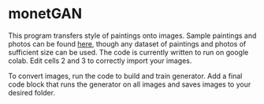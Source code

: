 # monetGAN

This program transfers style of paintings onto images. Sample paintings and photos can be found [here](https://www.kaggle.com/c/gan-getting-started),
though any dataset of paintings and photos of sufficient size can be used.
The code is currently written to run on google colab. Edit cells 2 and 3 to correctly import your images.

To convert images, run the code to build and train generator. Add a final code block that runs the generator on all images and saves images to your desired folder.
